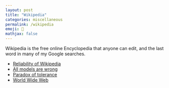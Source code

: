 ```yaml
---
layout: post
title: "Wikipedia"
categories: miscellaneous
permalink: /wikipedia
emoji: 📘
mathjax: false
---
```


Wikipedia is the free online Encyclopedia that anyone can edit, and the last word in many of my Google searches.

- [Reliability of Wikipedia](https://en.wikipedia.org/wiki/Reliability_of_Wikipedia)
- [All models are wrong](https://en.wikipedia.org/wiki/All_models_are_wrong)
- [Paradox of tolerance](https://en.wikipedia.org/wiki/Paradox_of_tolerance)
- [World Wide Web](https://en.wikipedia.org/wiki/World_Wide_Web)
